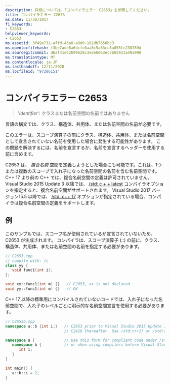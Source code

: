 ```yaml
---
description: 詳細については、「コンパイラエラー C2653」を参照してください。
title: コンパイラエラー C2653
ms.date: 11/30/2017
f1_keywords:
- C2653
helpviewer_keywords:
- C2653
ms.assetid: 3f49e731-affd-43a0-a8d0-181db7650bc3
ms.openlocfilehash: f3be7ade8a6dcfc6aa8c5a83cc8a055fc230789d
ms.sourcegitcommit: d6af41e42699628c3e2e6063ec7b03931a49a098
ms.translationtype: MT
ms.contentlocale: ja-JP
ms.lasthandoff: 12/11/2020
ms.locfileid: "97286151"
---
```

# <a name="compiler-error-c2653"></a>コンパイラエラー C2653

> '*identifier*': クラスまたは名前空間の名前ではありません

言語の構文では、クラス、構造体、共用体、または名前空間の名前が必要です。

このエラーは、スコープ演算子の前にクラス、構造体、共用体、または名前空間として宣言されていない名前を使用した場合に発生する可能性があります。 この問題を解決するには、名前を宣言するか、名前を宣言するヘッダーを使用する前に含めます。

C2653 は、 *複合名前* 空間を定義しようとした場合にも可能です。これは、1つまたは複数のスコープで入れ子になった名前空間の名前を含む名前空間です。 C++ 17 より前の C++ では、複合名前空間の定義は許可されていません。 Visual Studio 2015 Update 3 以降では、 [/std: c + + latest](../../build/reference/std-specify-language-standard-version.md) コンパイラオプションを指定すると、複合名前空間がサポートされます。 Visual Studio 2017 バージョン15.5 以降では、 [/std: c++ 17](../../build/reference/std-specify-language-standard-version.md) オプションが指定されている場合、コンパイラは複合名前空間の定義をサポートします。

## <a name="examples"></a>例

このサンプルでは、スコープ名が使用されているが宣言されていないため、C2653 が生成されます。 コンパイラは、スコープ演算子 (::) の前に、クラス、構造体、共用体、または名前空間の名前を指定する必要があります。

```cpp
// C2653.cpp
// compile with: /c
class yy {
   void func1(int i);
};

void xx::func1(int m) {}   // C2653, xx is not declared
void yy::func1(int m) {}   // OK
```

C++ 17 以降の標準用にコンパイルされていないコードでは、入れ子になった名前空間で、入れ子のレベルごとに明示的な名前空間宣言を使用する必要があります。

```cpp
// C2653b.cpp
namespace a::b {int i;}   // C2653 prior to Visual Studio 2015 Update 3,
                          // C2429 thereafter. Use /std:c++17 or /std:c++latest to fix.

namespace a {             // Use this form for compliant code under /std:c++14 (the default)
   namespace b {          // or when using compilers before Visual Studio 2015 update 3.
      int i;
   }
}

int main() {
   a::b::i = 2;
}
```
